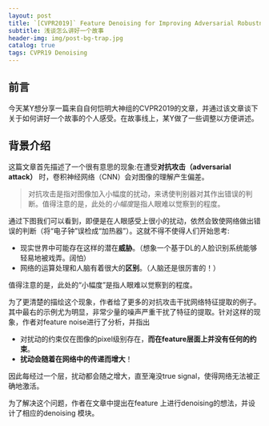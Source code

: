 ```yaml
---
layout: post
title: `[CVPR2019]` Feature Denoising for Improving Adversarial Robustness 后感
subtitle: 浅谈怎么讲好一个故事
header-img: img/post-bg-trap.jpg 
catalog: true
tags: CVPR19 Denoising
---
```


## 前言
今天某Y想分享一篇来自自何恺明大神组的CVPR2019的文章，并通过该文章谈下关于如何讲好一个故事的个人感受。在故事线上，某Y做了一些调整以方便讲述。

## 背景介绍
这篇文章首先描述了一个很有意思的现象:在遭受<strong>对抗攻击（adversarial attack）</strong> 时，卷积神经网络（CNN）会对图像的理解产生偏差。

<blockquote>对抗攻击是指对图像加入小幅度的扰动，来诱使判别器对其作出错误的判断。值得注意的是，此处的<em>小幅度</em>是指人眼难以觉察到的程度。</blockquote>

通过下图我们可以看到，即便是在人眼感受上很小的扰动，依然会致使网络做出错误的判断（将“电子钟”误检成“加热器”）。这就不得不使得人们开始思考:

* 现实世界中可能存在这样的潜在<strong>威胁</strong>。（想象一个基于DL的人脸识别系统能够轻易地被戏弄。阔怕）
* 网络的运算处理和人脑有着很大的<strong>区别</strong>。（人脑还是很厉害的！）

值得注意的是，此处的“小幅度”是指人眼难以觉察到的程度。

为了更清楚的描绘这个现象，作者给了更多的对抗攻击干扰网络特征提取的例子。其中最右的示例尤为明显，非常少量的噪声严重干扰了特征的提取。针对这样的现象，作者对feature noise进行了分析，并指出

* 对扰动的约束仅在图像的pixel级别存在，<strong>而在feature层面上并没有任何的约束</strong>。
* <strong>扰动会随着在网络中的传递而增大</strong>！

因此每经过一个层，扰动都会随之增大，直至淹没true signal，使得网络无法被正确地激活。

为了解决这个问题，作者在文章中提出在feature 上进行denoising的想法，并设计了相应的denoising 模块。








